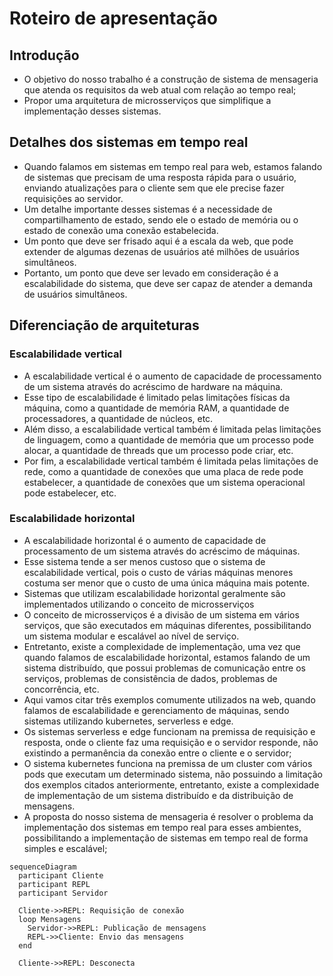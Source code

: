 # Roteiro de apresentação

## Introdução

- O objetivo do nosso trabalho é a construção de sistema de mensageria que atenda os requisitos da web atual com relação ao tempo real;
- Propor uma arquitetura de microsserviços que simplifique a implementação desses sistemas.

## Detalhes dos sistemas em tempo real

-  Quando falamos em sistemas em tempo real para web, estamos falando de sistemas que precisam de uma resposta rápida para o usuário, enviando atualizações para o cliente sem que ele precise fazer requisições ao servidor.
- Um detalhe importante desses sistemas é a necessidade de compartilhamento de estado, sendo ele o estado de memória ou o estado de conexão uma conexão estabelecida.
- Um ponto que deve ser frisado aqui é a escala da web, que pode extender de algumas dezenas de usuários até milhões de usuários simultâneos.
- Portanto, um ponto que deve ser levado em consideração é a escalabilidade do sistema, que deve ser capaz de atender a demanda de usuários simultâneos.

## Diferenciação de arquiteturas

### Escalabilidade vertical

- A escalabilidade vertical é o aumento de capacidade de processamento de um sistema através do acréscimo de hardware na máquina.
- Esse tipo de escalabilidade é limitado pelas limitações físicas da máquina, como a quantidade de memória RAM, a quantidade de processadores, a quantidade de núcleos, etc.
- Além disso, a escalabilidade vertical também é limitada pelas limitações de linguagem, como a quantidade de memória que um processo pode alocar, a quantidade de threads que um processo pode criar, etc.
- Por fim, a escalabilidade vertical também é limitada pelas limitações de rede, como a quantidade de conexões que uma placa de rede pode estabelecer, a quantidade de conexões que um sistema operacional pode estabelecer, etc.

### Escalabilidade horizontal

- A escalabilidade horizontal é o aumento de capacidade de processamento de um sistema através do acréscimo de máquinas.
- Esse sistema tende a ser menos custoso que o sistema de escalabilidade vertical, pois o custo de várias máquinas menores costuma ser menor que o custo de uma única máquina mais potente.
- Sistemas que utilizam escalabilidade horizontal geralmente são implementados utilizando o conceito de microsserviços
- O conceito de microsserviços é a divisão de um sistema em vários serviços, que são executados em máquinas diferentes, possibilitando um sistema modular e escalável ao nível de serviço.
- Entretanto, existe a complexidade de implementação, uma vez que quando falamos de escalabilidade horizontal, estamos falando de um sistema distribuído, que possui problemas de comunicação entre os serviços, problemas de consistência de dados, problemas de concorrência, etc.
- Aqui vamos citar três exemplos comumente utilizados na web, quando falamos de escalabilidade e gerenciamento de máquinas, sendo sistemas utilizando kubernetes, serverless e edge.
- Os sistemas serverless e edge funcionam na premissa de requisição e resposta, onde o cliente faz uma requisição e o servidor responde, não existindo a permanência da conexão entre o cliente e o servidor;
- O sistema kubernetes funciona na premissa de um cluster com vários pods que executam um determinado sistema, não possuindo a limitação dos exemplos citados anteriormente, entretanto, existe a complexidade de implementação de um sistema distribuído e da distribuição de mensagens.
- A proposta do nosso sistema de mensageria é resolver o problema da implementação dos sistemas em tempo real para esses ambientes, possibilitando a implementação de sistemas em tempo real de forma simples e escalável;

```mermaid
sequenceDiagram
  participant Cliente
  participant REPL
  participant Servidor

  Cliente->>REPL: Requisição de conexão
  loop Mensagens
    Servidor->>REPL: Publicação de mensagens
    REPL->>Cliente: Envio das mensagens
  end

  Cliente->>REPL: Desconecta
```
